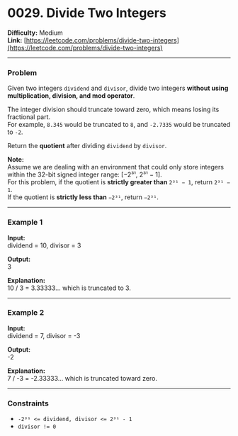 # 0029. Divide Two Integers

**Difficulty:** Medium  
**Link:** [https://leetcode.com/problems/divide-two-integers](https://leetcode.com/problems/divide-two-integers)

---

### Problem

Given two integers `dividend` and `divisor`, divide two integers **without using multiplication, division, and mod operator**.

The integer division should truncate toward zero, which means losing its fractional part.  
For example, `8.345` would be truncated to `8`, and `-2.7335` would be truncated to `-2`.

Return the **quotient** after dividing `dividend` by `divisor`.

**Note:**  
Assume we are dealing with an environment that could only store integers within the 32-bit signed integer range: [−2³¹, 2³¹ − 1].  
For this problem, if the quotient is **strictly greater than** `2³¹ − 1`, return `2³¹ − 1`.  
If the quotient is **strictly less than** `−2³¹`, return `−2³¹`.

---

### Example 1

**Input:**  
dividend = 10, divisor = 3

**Output:**  
3

**Explanation:**  
10 / 3 = 3.33333... which is truncated to 3.

---

### Example 2

**Input:**  
dividend = 7, divisor = -3

**Output:**  
-2

**Explanation:**  
7 / -3 = -2.33333... which is truncated toward zero.

---

### Constraints

- `-2³¹ <= dividend, divisor <= 2³¹ - 1`  
- `divisor != 0`

